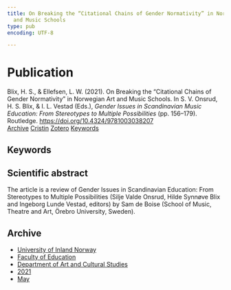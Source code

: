 ```yaml
---
title: On Breaking the “Citational Chains of Gender Normativity” in Norwegian Art
  and Music Schools
type: pub
encoding: UTF-8

---
```

<h1>Publication</h1>
<article id="csl-bib-container-X7UW47WJ" class="csl-bib-container">
  <div class="csl-bib-body"> <div class="csl-entry">Blix, H. S., &#38; Ellefsen, L. W. (2021). On Breaking the “Citational Chains of Gender Normativity” in Norwegian Art and Music Schools. In S. V. Onsrud, H. S. Blix, &#38; I. L. Vestad (Eds.), <i>Gender Issues in Scandinavian Music Education: From Stereotypes to Multiple Possibilities</i> (pp. 156–179). Routledge. <a href="https://doi.org/10.4324/9781003038207">https://doi.org/10.4324/9781003038207</a></div> </div>
  <div class="csl-bib-buttons">
    <a href="#taxonomy-article-X7UW47WJ" alt="archive" class="csl-bib-button">Archive</a>
    <a href="https://app.cristin.no/results/show.jsf?id=1910581" alt="Cristin" class="csl-bib-button">Cristin</a>
    <a href="http://zotero.org/groups/5881554/items/X7UW47WJ" alt="Zotero" class="csl-bib-button">Zotero</a>
    <a href="#keywords-article-X7UW47WJ" alt="keywords" class="csl-bib-button">Keywords</a>
  </div>
  <div id="csl-bib-meta-container-X7UW47WJ"></div>
</article>
<div id="csl-bib-meta-X7UW47WJ" class="csl-bib-meta">
  <article id="keywords-article-X7UW47WJ" class="keywords-article">
    <h1>Keywords</h1>
    
  </article>
  <article id="abstract-article-X7UW47WJ" class="abstract-article">
    <h1>Scientific abstract</h1>
    The article is a review of Gender Issues in Scandinavian Education: From Stereotypes to Multiple Possibilities (Silje Valde Onsrud, Hilde Synnøve Blix and Ingeborg Lunde Vestad, editors) by Sam de Boise (School of Music, Theatre and Art, Örebro University, Sweden).
  </article>
  <article id="taxonomy-article-X7UW47WJ" class="taxonomy-article">
    <h1>Archive</h1>
    <ul>
      <li>
        <a href="/en/archive/?key=3DCRN523">University of Inland Norway</a>
      </li>
      <li>
        <a href="/en/archive/?key=WYNZA47F">Faculty of Education</a>
      </li>
      <li>
        <a href="/en/archive/?key=VBB2T4VJ">Department of Art and Cultural Studies</a>
      </li>
      <li>
        <a href="/en/archive/?key=EU3ABISV">2021</a>
      </li>
      <li>
        <a href="/en/archive/?key=A9AXFQI6">May</a>
      </li>
    </ul>
  </article>
</div>
